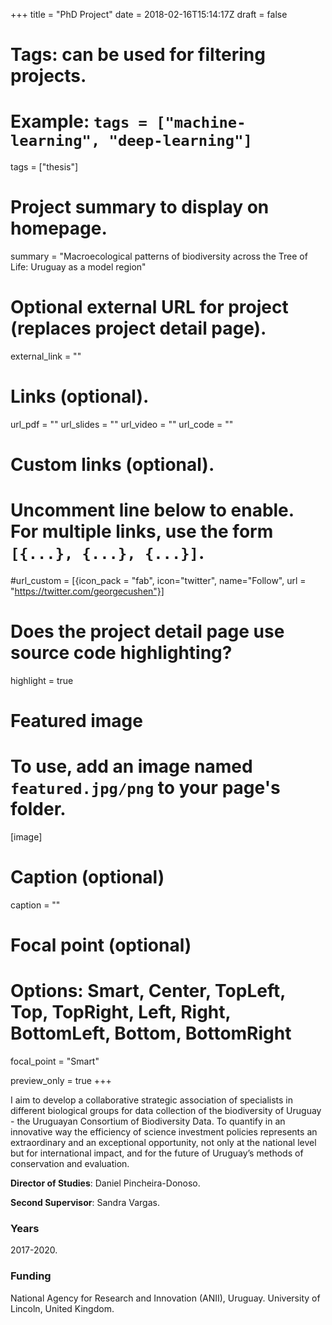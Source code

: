 +++
title = "PhD Project"
date = 2018-02-16T15:14:17Z
draft = false
  
# Tags: can be used for filtering projects.
# Example: `tags = ["machine-learning", "deep-learning"]`
tags = ["thesis"]
  
# Project summary to display on homepage.
summary = "Macroecological patterns of biodiversity across the Tree of Life: Uruguay as a model region"
  
# Optional external URL for project (replaces project detail page).
external_link = ""

# Links (optional).
url_pdf = ""
url_slides = ""
url_video = ""
url_code = ""

# Custom links (optional).
#   Uncomment line below to enable. For multiple links, use the form `[{...}, {...}, {...}]`.
#url_custom = [{icon_pack = "fab", icon="twitter", name="Follow", url = "https://twitter.com/georgecushen"}]

# Does the project detail page use source code highlighting?
highlight = true
  
# Featured image
# To use, add an image named `featured.jpg/png` to your page's folder. 
[image]
  # Caption (optional)
  caption = ""

  # Focal point (optional)
  # Options: Smart, Center, TopLeft, Top, TopRight, Left, Right, BottomLeft, Bottom, BottomRight
  focal_point = "Smart"
  
  preview_only = true
+++

I aim to develop a collaborative strategic association of specialists in different biological groups for data collection of the biodiversity of Uruguay - the Uruguayan Consortium of Biodiversity Data. To quantify in an innovative way the efficiency of science investment policies represents an extraordinary and an exceptional opportunity, not only at the national level but for international impact, and for the future of Uruguay’s methods of conservation and evaluation.

**Director of Studies**: Daniel Pincheira-Donoso.

**Second Supervisor**: Sandra Vargas.

### Years
2017-2020.

### Funding
National Agency for Research and Innovation (ANII), Uruguay.
University of Lincoln, United Kingdom.
